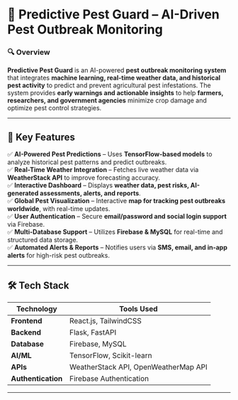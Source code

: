 # 🌱 Predictive Pest Guard – AI-Driven Pest Outbreak Monitoring  

### 🔍 Overview  
**Predictive Pest Guard** is an AI-powered **pest outbreak monitoring system** that integrates **machine learning, real-time weather data, and historical pest activity** to predict and prevent agricultural pest infestations. The system provides **early warnings and actionable insights** to help **farmers, researchers, and government agencies** minimize crop damage and optimize pest control strategies.  

---

## 🚀 Key Features  

✅ **AI-Powered Pest Predictions** – Uses **TensorFlow-based models** to analyze historical pest patterns and predict outbreaks.  
✅ **Real-Time Weather Integration** – Fetches live weather data via **WeatherStack API** to improve forecasting accuracy.  
✅ **Interactive Dashboard** – Displays **weather data, pest risks, AI-generated assessments, alerts, and reports**.  
✅ **Global Pest Visualization** – Interactive **map for tracking pest outbreaks worldwide**, with real-time updates.  
✅ **User Authentication** – Secure **email/password and social login support** via Firebase.  
✅ **Multi-Database Support** – Utilizes **Firebase & MySQL** for real-time and structured data storage.  
✅ **Automated Alerts & Reports** – Notifies users via **SMS, email, and in-app alerts** for high-risk pest outbreaks.  

---

## 🛠️ Tech Stack  

| **Technology** | **Tools Used** |
|--------------|----------------|
| **Frontend** | React.js, TailwindCSS |
| **Backend** | Flask, FastAPI |
| **Database** | Firebase, MySQL |
| **AI/ML** | TensorFlow, Scikit-learn |
| **APIs** | WeatherStack API, OpenWeatherMap API |
| **Authentication** | Firebase Authentication |

---


